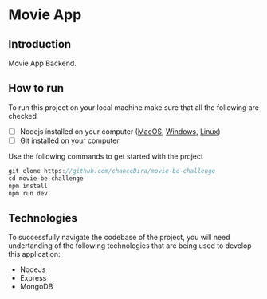 # Movie App

## Introduction
Movie App Backend.


## How to run

To run this project on your local machine make sure that all the following are checked

- [ ] Nodejs installed on your computer ([MacOS](https://nodejs.org/en/download/), [Windows](https://nodejs.org/en/download/), [Linux](https://nodejs.org/en/download/))
- [ ] Git installed on your computer

Use the following commands to get started with the project

```js
git clone https://github.com/chanceDira/movie-be-challenge
cd movie-be-challenge
npm install
npm run dev
```

## Technologies

To successfully navigate the codebase of the project, you will need undertanding of the following technologies that are being used to develop this application:

- NodeJs
- Express
- MongoDB



